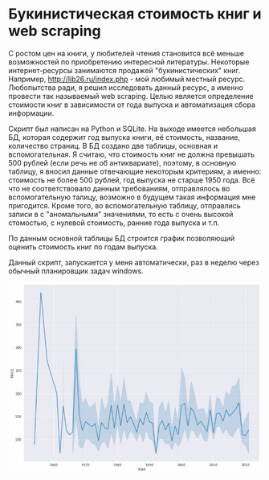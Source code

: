 # Букинистическая стоимость книг  и web scraping
С ростом цен на книги, у любителей чтения становится всё меньше возможностей по приобретению интересной литературы.
Некоторые интернет-ресурсы занимаются продажей "букинистических" книг. 
Например, http://lib26.ru/index.php - мой любимый местный ресурс. 
Любопытства ради, я решил исследовать данный ресурс, а именно провести так называемый web scraping.
Целью является определение стоимости книг в зависимости от года выпуска и автоматизация сбора информации.

Скрипт был написан на Python и SQLite. На выходе имеется небольшая БД, которая содержит год выпуска книги, её стоимость, название, количество страниц. В БД создано две таблицы, основная и вспомогательная. Я считаю, что стоимость книг не должна превышать 500 рублей (если речь не об антиквариате), поэтому, в основную таблицу, я вносил данные отвечающие некоторым критериям, а именно: стоимость не более 500 рублей, год выпуска не старше 1950 года. Всё что не соответствовало данным требованиям, отправлялось во вспомогательную талицу, возможно в будущем такая информация мне пригодится. Кроме того, во вспомогательную таблицу, отправлись записи в с "аномальными" значениями, то есть с очень высокой стомостью, с нулевой стоимость, ранние года выпуска и т.п.

По данным основной таблицы БД строится график позволяющий оценить стоимость книг по годам выпуска. 

Данный скрипт, запускается у меня автоматически, раз в неделю через обычный планировщик задач windows.

![grab-landing-page](https://github.com/RuslanGeybatovDE/web_scraping/blob/main/P1.gif)

